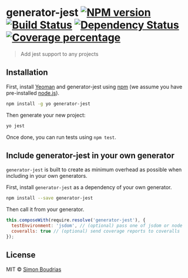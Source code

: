 # generator-jest [![NPM version][npm-image]][npm-url] [![Build Status][travis-image]][travis-url] [![Dependency Status][daviddm-image]][daviddm-url] [![Coverage percentage][coveralls-image]][coveralls-url]
> Add jest support to any projects

## Installation

First, install [Yeoman](http://yeoman.io) and generator-jest using [npm](https://www.npmjs.com/) (we assume you have pre-installed [node.js](https://nodejs.org/)).

```bash
npm install -g yo generator-jest
```

Then generate your new project:

```bash
yo jest
```

Once done, you can run tests using `npm test`.

## Include generator-jest in your own generator

`generator-jest` is built to create as minimum overhead as possible when including in your own generators.

First, install `generator-jest` as a dependency of your own generator.

```bash
npm install --save generator-jest
```

Then call it from your generator.

```js
this.composeWith(require.resolve('generator-jest'), {
  testEnvironment: 'jsdom', // (optional) pass one of jsdom or node
  coveralls: true // (optional) send coverage reports to coveralls
});
```

## License

MIT © [Simon Boudrias](https://github.com/SBoudrias)


[npm-image]: https://badge.fury.io/js/generator-jest.svg
[npm-url]: https://npmjs.org/package/generator-jest
[travis-image]: https://travis-ci.org/SBoudrias/generator-jest.svg?branch=master
[travis-url]: https://travis-ci.org/SBoudrias/generator-jest
[daviddm-image]: https://david-dm.org/SBoudrias/generator-jest.svg?theme=shields.io
[daviddm-url]: https://david-dm.org/SBoudrias/generator-jest
[coveralls-image]: https://coveralls.io/repos/SBoudrias/generator-jest/badge.svg
[coveralls-url]: https://coveralls.io/r/SBoudrias/generator-jest
